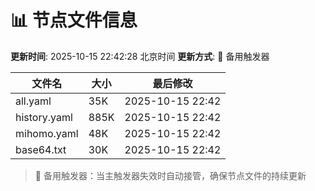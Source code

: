 # 📊 节点文件信息

**更新时间**: 2025-10-15 22:42:28 北京时间
**更新方式**: 🔄 备用触发器

| 文件名 | 大小 | 最后修改 |
|--------|------|----------|
| all.yaml | 35K | 2025-10-15 22:42 |
| history.yaml | 885K | 2025-10-15 22:42 |
| mihomo.yaml | 48K | 2025-10-15 22:42 |
| base64.txt | 30K | 2025-10-15 22:42 |

> 🔄 备用触发器：当主触发器失效时自动接管，确保节点文件的持续更新
